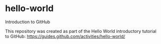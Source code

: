 # hello-world
Introduction to GitHub

This repository was created as part of the Hello World introductory tutorial to GitHub:
  https://guides.github.com/activities/hello-world/
  
